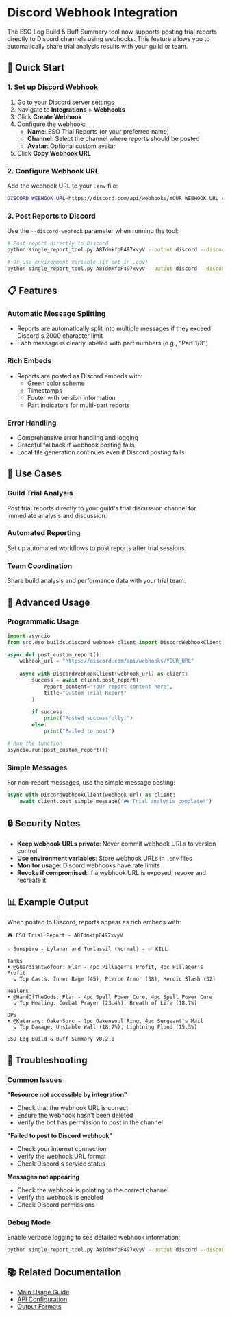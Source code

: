 # Discord Webhook Integration

The ESO Log Build & Buff Summary tool now supports posting trial reports directly to Discord channels using webhooks. This feature allows you to automatically share trial analysis results with your guild or team.

## 🚀 Quick Start

### 1. Set up Discord Webhook

1. Go to your Discord server settings
2. Navigate to **Integrations** > **Webhooks**
3. Click **Create Webhook**
4. Configure the webhook:
   - **Name**: ESO Trial Reports (or your preferred name)
   - **Channel**: Select the channel where reports should be posted
   - **Avatar**: Optional custom avatar
5. Click **Copy Webhook URL**

### 2. Configure Webhook URL

Add the webhook URL to your `.env` file:

```bash
DISCORD_WEBHOOK_URL=https://discord.com/api/webhooks/YOUR_WEBHOOK_URL_HERE
```

### 3. Post Reports to Discord

Use the `--discord-webhook` parameter when running the tool:

```bash
# Post report directly to Discord
python single_report_tool.py A8TdmkfpP497xvyV --output discord --discord-webhook "https://discord.com/api/webhooks/..."

# Or use environment variable (if set in .env)
python single_report_tool.py A8TdmkfpP497xvyV --output discord --discord-webhook "$DISCORD_WEBHOOK_URL"
```

## 📋 Features

### Automatic Message Splitting
- Reports are automatically split into multiple messages if they exceed Discord's 2000 character limit
- Each message is clearly labeled with part numbers (e.g., "Part 1/3")

### Rich Embeds
- Reports are posted as Discord embeds with:
  - Green color scheme
  - Timestamps
  - Footer with version information
  - Part indicators for multi-part reports

### Error Handling
- Comprehensive error handling and logging
- Graceful fallback if webhook posting fails
- Local file generation continues even if Discord posting fails

## 🎯 Use Cases

### Guild Trial Analysis
Post trial reports directly to your guild's trial discussion channel for immediate analysis and discussion.

### Automated Reporting
Set up automated workflows to post reports after trial sessions.

### Team Coordination
Share build analysis and performance data with your trial team.

## 🔧 Advanced Usage

### Programmatic Usage

```python
import asyncio
from src.eso_builds.discord_webhook_client import DiscordWebhookClient

async def post_custom_report():
    webhook_url = "https://discord.com/api/webhooks/YOUR_URL"
    
    async with DiscordWebhookClient(webhook_url) as client:
        success = await client.post_report(
            report_content="Your report content here",
            title="Custom Trial Report"
        )
        
        if success:
            print("Posted successfully!")
        else:
            print("Failed to post")

# Run the function
asyncio.run(post_custom_report())
```

### Simple Messages

For non-report messages, use the simple message posting:

```python
async with DiscordWebhookClient(webhook_url) as client:
    await client.post_simple_message("🎮 Trial analysis complete!")
```

## 🔒 Security Notes

- **Keep webhook URLs private**: Never commit webhook URLs to version control
- **Use environment variables**: Store webhook URLs in `.env` files
- **Monitor usage**: Discord webhooks have rate limits
- **Revoke if compromised**: If a webhook URL is exposed, revoke and recreate it

## 📊 Example Output

When posted to Discord, reports appear as rich embeds with:

```
🎮 ESO Trial Report - A8TdmkfpP497xvyV

⚔️ Sunspire - Lylanar and Turlassil (Normal) - ✅ KILL

Tanks
• @Guardiantwofour: Plar - 4pc Pillager's Profit, 4pc Pillager's Profit
  ↳ Top Casts: Inner Rage (45), Pierce Armor (38), Heroic Slash (32)

Healers
• @HandOfTheGods: Plar - 4pc Spell Power Cure, 4pc Spell Power Cure  
  ↳ Top Healing: Combat Prayer (23.4%), Breath of Life (18.7%)

DPS
• @Katarany: OakenSorc - 1pc Oakensoul Ring, 4pc Sergeant's Mail
  ↳ Top Damage: Unstable Wall (18.7%), Lightning Flood (15.3%)

ESO Log Build & Buff Summary v0.2.0
```

## 🐛 Troubleshooting

### Common Issues

**"Resource not accessible by integration"**
- Check that the webhook URL is correct
- Ensure the webhook hasn't been deleted
- Verify the bot has permission to post in the channel

**"Failed to post to Discord webhook"**
- Check your internet connection
- Verify the webhook URL format
- Check Discord's service status

**Messages not appearing**
- Check the webhook is pointing to the correct channel
- Verify the webhook is enabled
- Check Discord permissions

### Debug Mode

Enable verbose logging to see detailed webhook information:

```bash
python single_report_tool.py A8TdmkfpP497xvyV --output discord --discord-webhook "URL" --verbose
```

## 📚 Related Documentation

- [Main Usage Guide](../README.md)
- [API Configuration](API_SETUP.md)
- [Output Formats](OUTPUT_FORMATS.md)

